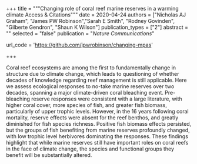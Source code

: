 +++
title = """Changing role of coral reef marine reserves in a warming climate
Access & Citations"""
date = 2020-04-24
authors = ["Nicholas AJ Graham", "James PW Robinson","Sarah E Smith", "Rodney Govinden", "Gilberte Gendron", "Shaun K Wilson"]
publication_types = ["2"]
abstract = ""
selected = "false"
publication = "*Nature Communications*"

url_code = 'https://github.com/jpwrobinson/changing-mpas'

+++

<script type='text/javascript' src='https://d1bxh8uas1mnw7.cloudfront.net/assets/embed.js'></script>
<div data-badge-details="right" data-badge-type="medium-donut" data-doi="10.1126/sciadv.aaz0587" data-hide-no-mentions="true" class="altmetric-embed"></div>
Coral reef ecosystems are among the first to fundamentally change in structure due to climate change, which leads to questioning of whether decades of knowledge regarding reef management is still applicable. Here we assess ecological responses to no-take marine reserves over two decades, spanning a major climate-driven coral bleaching event. Pre-bleaching reserve responses were consistent with a large literature, with higher coral cover, more species of fish, and greater fish biomass, particularly of upper trophic levels. However, in the 16 years following coral mortality, reserve effects were absent for the reef benthos, and greatly diminished for fish species richness. Positive fish biomass effects persisted, but the groups of fish benefiting from marine reserves profoundly changed, with low trophic level herbivores dominating the responses. These findings highlight that while marine reserves still have important roles on coral reefs in the face of climate change, the species and functional groups they benefit will be substantially altered.